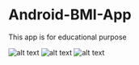 # Android-BMI-App
This app is for educational purpose

![alt text](https://kanakamedalasumanth.github.io/Android-BMI-App/app_interface_1.jpeg)
![alt text](https://kanakamedalasumanth.github.io/Android-BMI-App/app_interface_2.jpeg)
![alt text](https://kanakamedalasumanth.github.io/Android-BMI-App/app_interface_3.jpeg)

